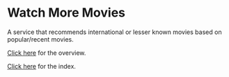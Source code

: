 # Watch More Movies

A service that recommends international or lesser known movies based on popular/recent movies.

[Click here](docs/overview.md) for the overview.

[Click here](docs/index.md) for the index.
